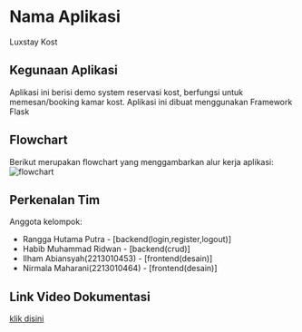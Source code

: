 # Nama Aplikasi
Luxstay Kost

## Kegunaan Aplikasi
Aplikasi ini berisi demo system reservasi kost, berfungsi untuk memesan/booking kamar kost. Aplikasi ini dibuat menggunakan Framework Flask

## Flowchart
Berikut merupakan flowchart yang menggambarkan alur kerja aplikasi:
![flowchart](https://github.com/user-attachments/assets/6ff6dd68-8cdc-42d8-814d-df0b8723dee9)

## Perkenalan Tim
Anggota kelompok:
- Rangga Hutama Putra - [backend(login,register,logout)]
- Habib Muhammad Ridwan - [backend(crud)]
- Ilham Abiansyah(2213010453) - [frontend(desain)]
- Nirmala Maharani(2213010464) - [frontend(desain)]

## Link Video Dokumentasi
[klik disini](https://www.youtube.com/watch?v=93bVhXPbBQA)
